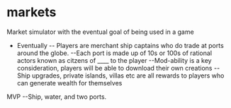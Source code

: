 # markets
Market simulator with the eventual goal of being used in a game

- Eventually
-- Players are merchant ship captains who do trade at ports around the globe. 
--Each port is made up of 10s or 100s of rational actors known as citzens of ____ to the player
--Mod-ability is a key consideration, players will be able to download their own creations
--Ship upgrades, private islands, villas etc are all rewards to players who can generate wealth for themselves

MVP
--Ship, water, and two ports. 